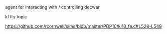 agent for interacting with / controlling decwar

kl tty topic

https://github.com/rcornwell/sims/blob/master/PDP10/kl10_fe.c#L528-L548



